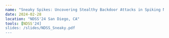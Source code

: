 ```yaml
---
name: "Sneaky Spikes: Uncovering Stealthy Backdoor Attacks in Spiking Neural Networks with Neuromorphic Data"
date: 2024-02-28
location: "NDSS'24 San Diego, CA"
tools: [NDSS'24]
slides: /slides/NDSS_Sneaky.pdf
---
```


